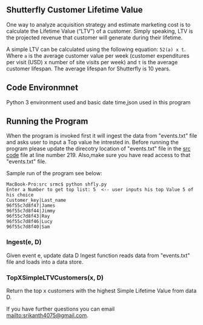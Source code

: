 ## Shutterfly Customer Lifetime Value

One way to analyze acquisition strategy and estimate marketing cost is to calculate the Lifetime Value (“LTV”) of a customer. Simply speaking, LTV is the projected revenue that customer will generate during their lifetime.

A simple LTV can be calculated using the following equation: `52(a) x t`. Where `a` is the average customer value per week (customer expenditures per visit (USD) x number of site visits per week) and `t` is the average customer lifespan. The average lifespan for Shutterfly is 10 years.  

## Code Environmnet

Python 3 environment used and basic date time,json used in this program

## Running the Program

When the program is invoked first it will ingest the data from "events.txt" file and asks user to input a Top value he intrested in.
Before running the program please update the direcotry location of "events.txt" file in the [src code](https://github.com/srikanth4075/shdwhfly/blob/master/src/Shfly_challenge.py) file at line number 219.
Also,make sure you have read access to that "events.txt" file.

Sample run of the program see below:
```
MacBook-Pro:src srmc$ python shfly.py
Enter a Number to get top list: 5  <-- user inputs his top Value 5 of his choice
Customer_key|Last_name
96f55c7d8f47|James
96f55c7d8f44|Jimmy
96f55c7d8f43|Ray
96f55c7d8f46|Lucy
96f55c7d8f40|Sam
```

 

### Ingest(e, D)
Given event e, update data D
Ingest function reads data from "events.txt" file and loads into a data store.



### TopXSimpleLTVCustomers(x, D)
Return the top x customers with the highest Simple Lifetime Value from data D. 

If you have further questions you can email <mailto:srikanth4075@gmail.com>.


